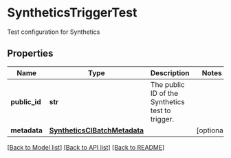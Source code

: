 # SyntheticsTriggerTest

Test configuration for Synthetics

## Properties

| Name          | Type                                                          | Description                                      | Notes      |
| ------------- | ------------------------------------------------------------- | ------------------------------------------------ | ---------- |
| **public_id** | **str**                                                       | The public ID of the Synthetics test to trigger. |
| **metadata**  | [**SyntheticsCIBatchMetadata**](SyntheticsCIBatchMetadata.md) |                                                  | [optional] |

[[Back to Model list]](README.md#documentation-for-models) [[Back to API list]](README.md#documentation-for-api-endpoints) [[Back to README]](README.md)
